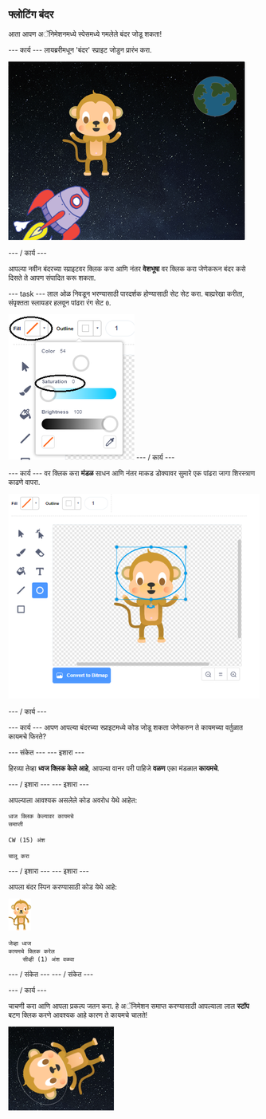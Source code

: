 ## फ्लोटिंग बंदर

आता आपण अॅनिमेशनमध्ये स्पेसमध्ये गमलेले बंदर जोडू शकता!

\--- कार्य \--- लायब्ररीमधून 'बंदर' स्प्राइट जोडुन प्रारंभ करा.

![एक बंदर स्प्राइट जोडत आहे](images/space-monkey-sprite.png)

\--- / कार्य \---

आपल्या नवीन बंदरच्या स्प्राइटवर क्लिक करा आणि नंतर **वेशभूषा** वर क्लिक करा जेणेकरून बंदर कसे दिसते ते आपण संपादित करू शकता.

\--- task \--- लाल ओळ निवडून भरण्यासाठी पारदर्शक होण्यासाठी सेट सेट करा. बाह्यरेखा करीता, संपृक्तता स्लायडर हलवून पांढरा रंग सेट `0`.

![पांढरा रंग बनवा](images/make-white.png) \--- / कार्य \---

\--- कार्य \--- वर क्लिक करा **मंडळ** साधन आणि नंतर माकड डोक्यावर सुमारे एक पांढरा जागा शिरस्त्राण काढणे वापरा.

![बंदर स्पेस हेलमेट](images/space-monkey-edit.png)

\--- / कार्य \---

\--- कार्य \--- आपण आपल्या बंदरच्या स्प्राइटमध्ये कोड जोडू शकता जेणेकरुन ते कायमच्या वर्तुळात कायमचे फिरते?

\--- संकेत \--- \--- इशारा \---

हिरव्या तेव्हा **ध्वज क्लिक केले आहे**, आपल्या वानर परी पाहिजे **वळण** एका मंडळात **कायमचे**.

\--- / इशारा \--- \--- इशारा \---

आपल्याला आवश्यक असलेले कोड अवरोध येथे आहेत:

```blocks3
ध्वज क्लिक केल्यावर कायमचे
समाप्ती

CW (15) अंश

चालू करा
```

\--- / इशारा \--- \--- इशारा \---

आपला बंदर स्पिन करण्यासाठी कोड येथे आहे:

![बंदर स्प्राइट](images/sprite-monkey.png)

```blocks3
जेव्हा ध्वज
कायमचे क्लिक करेल
    सीव्ही (1) अंश वळवा
```

\--- / संकेत \--- \--- / संकेत \---

\--- / कार्य \---

चाचणी करा आणि आपला प्रकल्प जतन करा. हे अॅनिमेशन समाप्त करण्यासाठी आपल्याला लाल **स्टॉप** बटण क्लिक करणे आवश्यक आहे कारण ते कायमचे चालते!

![कताई बंदर चाचणी](images/space-spin-test.png)